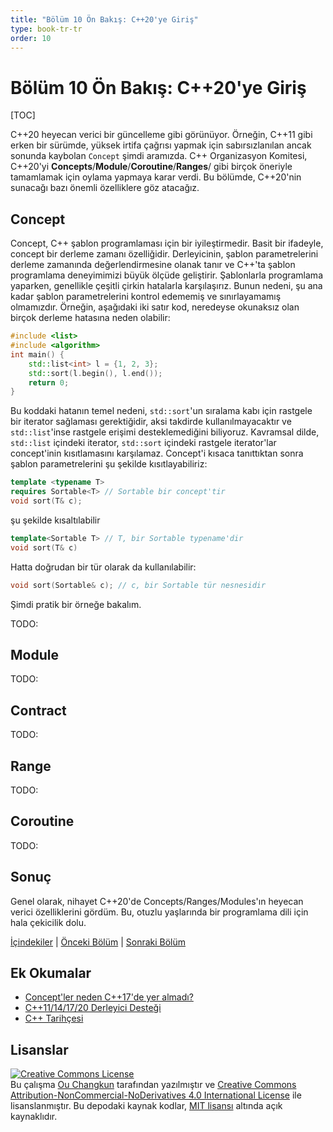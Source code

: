 ```yaml
---
title: "Bölüm 10 Ön Bakış: C++20'ye Giriş"
type: book-tr-tr
order: 10
---
```


# Bölüm 10 Ön Bakış: C++20'ye Giriş

[TOC]


C++20 heyecan verici bir güncelleme gibi görünüyor. Örneğin, C++11 gibi erken bir sürümde, yüksek irtifa çağrısı yapmak için sabırsızlanılan ancak sonunda kaybolan `Concept` şimdi aramızda.
C++ Organizasyon Komitesi, C++20'yi **Concepts**/**Module**/**Coroutine**/**Ranges**/ gibi birçok öneriyle tamamlamak için oylama yapmaya karar verdi.
Bu bölümde, C++20'nin sunacağı bazı önemli özelliklere göz atacağız.

## Concept

Concept, C++ şablon programlaması için bir iyileştirmedir. Basit bir ifadeyle, concept bir derleme zamanı özelliğidir. Derleyicinin, şablon parametrelerini derleme zamanında değerlendirmesine olanak tanır ve C++'ta şablon programlama deneyimimizi büyük ölçüde geliştirir.
Şablonlarla programlama yaparken, genellikle çeşitli çirkin hatalarla karşılaşırız. Bunun nedeni, şu ana kadar şablon parametrelerini kontrol edememiş ve sınırlayamamış olmamızdır.
Örneğin, aşağıdaki iki satır kod, neredeyse okunaksız olan birçok derleme hatasına neden olabilir:

```cpp
#include <list>
#include <algorithm>
int main() {
    std::list<int> l = {1, 2, 3};
    std::sort(l.begin(), l.end());
    return 0;
}
```

Bu koddaki hatanın temel nedeni, `std::sort`'un sıralama kabı için rastgele bir iterator sağlaması gerektiğidir, aksi takdirde kullanılmayacaktır ve `std::list`'inse rastgele erişimi desteklemediğini biliyoruz.
Kavramsal dilde, `std::list` içindeki iterator, `std::sort` içindeki rastgele iterator'lar concept'inin kısıtlamasını karşılamaz.
Concept'i kısaca tanıttıktan sonra şablon parametrelerini şu şekilde kısıtlayabiliriz:

```cpp
template <typename T>
requires Sortable<T> // Sortable bir concept'tir
void sort(T& c);
```

şu şekilde kısaltılabilir

```cpp
template<Sortable T> // T, bir Sortable typename'dir
void sort(T& c)
```

Hatta doğrudan bir tür olarak da kullanılabilir:

```cpp
void sort(Sortable& c); // c, bir Sortable tür nesnesidir
```

Şimdi pratik bir örneğe bakalım.

TODO:

## Module

TODO:

## Contract

TODO:

## Range

TODO:

## Coroutine

TODO:

## Sonuç

Genel olarak, nihayet C++20'de Concepts/Ranges/Modules'ın heyecan verici özelliklerini gördüm.
Bu, otuzlu yaşlarında bir programlama dili için hala çekicilik dolu.

[İçindekiler](./toc.md) | [Önceki Bölüm](./09-others.md) | [Sonraki Bölüm](./appendix1.md)

## Ek Okumalar

- [Concept'ler neden C++17'de yer almadı?](http://honermann.net/blog/2016/03/06/why-concepts-didnt-make-cxx17/)
- [C++11/14/17/20 Derleyici Desteği](http://en.cppreference.com/w/cpp/compiler_support)
- [C++ Tarihçesi](https://en.cppreference.com/w/cpp/language/history)

## Lisanslar

<a rel="license" href="http://creativecommons.org/licenses/by-nc-nd/4.0/"><img alt="Creative Commons License" style="border-width:0" src="https://i.creativecommons.org/l/by-nc-nd/4.0/88x31.png" /></a><br />Bu çalışma [Ou Changkun](https://changkun.de) tarafından yazılmıştır ve <a rel="license" href="https://creativecommons.org/licenses/by-nc-nd/4.0/deed.tr">Creative Commons Attribution-NonCommercial-NoDerivatives 4.0 International License</a> ile lisanslanmıştır. Bu depodaki kaynak kodlar, [MIT lisansı](../../LICENSE) altında açık kaynaklıdır.
